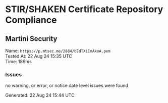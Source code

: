 # STIR/SHAKEN Certificate Repository Compliance

## Martini Security

Name: `https://p.mtsec.me/2884/bEdTXiImAkoA.pem`\
Tested At: 22 Aug 24 15:35 UTC\
Time: 186ms

### Issues

no warning, or error, or notice date level issues were found

Generated: 22 Aug 24 15:44 UTC